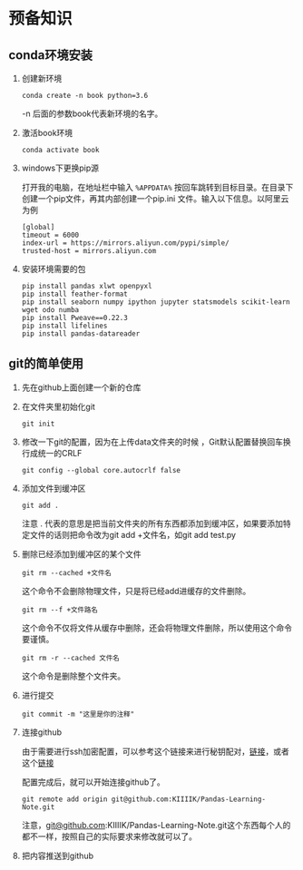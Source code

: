 # 预备知识

## conda环境安装



1. 创建新环境

   ```
   conda create -n book python=3.6
   ```

   -n 后面的参数book代表新环境的名字。

2. 激活book环境

   ```
   conda activate book
   ```

3. windows下更换pip源

   打开我的电脑，在地址栏中输入 `%APPDATA%` 按回车跳转到目标目录。在目录下创建一个pip文件，再其内部创建一个pip.ini 文件。输入以下信息。以阿里云为例

   ```
   [global]
   timeout = 6000
   index-url = https://mirrors.aliyun.com/pypi/simple/
   trusted-host = mirrors.aliyun.com
   ```

4. 安装环境需要的包

   ```
   pip install pandas xlwt openpyxl
   pip install feather-format
   pip install seaborn numpy ipython jupyter statsmodels scikit-learn wget odo numba
   pip install Pweave==0.22.3
   pip install lifelines
   pip install pandas-datareader
   ```

   

## git的简单使用

1. 先在github上面创建一个新的仓库

2. 在文件夹里初始化git

   ```
   git init
   ```

3. 修改一下git的配置，因为在上传data文件夹的时候 ，Git默认配置替换回车换行成统一的CRLF 

   ```
   git config --global core.autocrlf false
   ```

4. 添加文件到缓冲区

   ```
   git add .
   ```

   注意 . 代表的意思是把当前文件夹的所有东西都添加到缓冲区，如果要添加特定文件的话则把命令改为git add +文件名，如git add test.py

5. 删除已经添加到缓冲区的某个文件

   ```
   git rm --cached +文件名
   ```

   这个命令不会删除物理文件，只是将已经add进缓存的文件删除。

   ```
   git rm --f +文件路名
   ```

   这个命令不仅将文件从缓存中删除，还会将物理文件删除，所以使用这个命令要谨慎。

   ```
   git rm -r --cached 文件名
   ```

   这个命令是删除整个文件夹。

6. 进行提交

   ```
   git commit -m "这里是你的注释"
   ```

7. 连接github

   由于需要进行ssh加密配置，可以参考这个链接来进行秘钥配对，[链接](https://www.jianshu.com/p/dd3be8cb5b90)，或者这个[链接](https://blog.51cto.com/u_14397532/3018002)

   配置完成后，就可以开始连接github了。

   ```
   git remote add origin git@github.com:KIIIIK/Pandas-Learning-Note.git
   ```

   注意，git@github.com:KIIIIK/Pandas-Learning-Note.git这个东西每个人的都不一样，按照自己的实际要求来修改就可以了。 
   
8. 把内容推送到github

   
